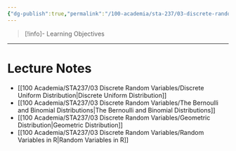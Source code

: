 ```yaml
---
{"dg-publish":true,"permalink":"/100-academia/sta-237/03-discrete-random-variables/week-5-more-discrete-random-variables/","tags":["lecture","note","stats","university"],"created":"2024-10-03T12:52:58.548-04:00","updated":"2024-10-05T00:06:45.804-04:00"}
---
```



> [!info]- Learning Objectives

---

# Lecture Notes

- [[100 Academia/STA237/03 Discrete Random Variables/Discrete Uniform Distribution\|Discrete Uniform Distribution]]
- [[100 Academia/STA237/03 Discrete Random Variables/The Bernoulli and Binomial Distributions\|The Bernoulli and Binomial Distributions]]
- [[100 Academia/STA237/03 Discrete Random Variables/Geometric Distribution\|Geometric Distribution]]
- [[100 Academia/STA237/03 Discrete Random Variables/Random Variables in R\|Random Variables in R]]